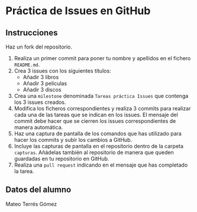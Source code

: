 # Práctica de Issues en GitHub

## Instrucciones
Haz un fork del repositorio.

1) Realiza un primer commit para poner tu nombre y apellidos en el fichero `README.md`.
2) Crea 3 issues con los siguientes títulos:
    - Añadir 3 libros
    - Añadir 3 películas
    - Añadir 3 discos
3) Crea una `milestone` denominada `Tareas práctica Issues` que contenga los 3 issues creados.
4) Modifica los ficheros correspondientes y realiza 3 commits para realizar cada una de las tareas que se indican en los issues. El mensaje del commit debe hacer que se cierren los issues correspondientes de manera automática.
5) Haz una captura de pantalla de los comandos que has utilizado para hacer los commits y subir los cambios a GitHub.
6) Incluye las capturas de pantalla en el repositorio dentro de la carpeta `capturas`. Añádelas también al repositorio de manera que queden guardadas en tu repositorio en GitHub.
7) Realiza una `pull request` indicando en el mensaje que has completado la tarea.

## Datos del alumno
Mateo Terrés Gómez
